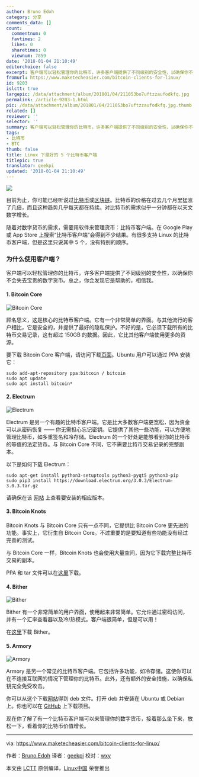 ```yaml
---
author: Bruno Edoh
category: 分享
comments_data: []
count:
  commentnum: 0
  favtimes: 2
  likes: 0
  sharetimes: 0
  viewnum: 7859
date: '2018-01-04 21:10:49'
editorchoice: false
excerpt: 客户端可以轻松管理你的比特币。许多客户端提供了不同级别的安全性，以确保你不会失去宝贵的数字货币。总之，你会发现它是帮助的，相信我。
fromurl: https://www.maketecheasier.com/bitcoin-clients-for-linux/
id: 9203
islctt: true
largepic: /data/attachment/album/201801/04/211053bo7uftzzaufodkfq.jpg
permalink: /article-9203-1.html
pic: /data/attachment/album/201801/04/211053bo7uftzzaufodkfq.jpg.thumb.jpg
related: []
reviewer: ''
selector: ''
summary: 客户端可以轻松管理你的比特币。许多客户端提供了不同级别的安全性，以确保你不会失去宝贵的数字货币。总之，你会发现它是帮助的，相信我。
tags:
- 比特币
- BTC
thumb: false
title: Linux 下最好的 5 个比特币客户端
titlepic: true
translator: geekpi
updated: '2018-01-04 21:10:49'
---
```


![](/data/attachment/album/201801/04/211053bo7uftzzaufodkfq.jpg)


目前为止，你可能已经听说过[比特币](https://www.maketecheasier.com/what-is-bitcoin-and-how-you-can-utilize-it-online/)或[区块链](https://www.maketecheasier.com/bitcoin-blockchain-bundle-deals/)。比特币的价格在过去几个月里猛涨了几倍，而且这种趋势几乎每天都在持续。对比特币的需求似乎一分钟都在以天文数字增长。


随着对数字货币的需求，需要用软件来管理货币：比特币客户端。在 Google Play 或 App Store 上搜索“比特币客户端”会得到不少结果。有很多支持 Linux 的比特币客户端，但是这里只说其中 5 个，没有特别的顺序。


### 为什么使用客户端？


客户端可以轻松管理你的比特币。许多客户端提供了不同级别的安全性，以确保你不会失去宝贵的数字货币。总之，你会发现它是帮助的，相信我。


#### 1. Bitcoin Core


![Bitcoin Core](/data/attachment/album/201801/04/211054jmfxzq71qg7gfjk8.png "Bitcoin Core")


顾名思义，这是核心的比特币客户端。它有一个非常简单的界面。与其他流行的客户相比，它是安全的，并提供了最好的隐私保护。不好的是，它必须下载所有的比特币交易记录，这有超过 150GB 的数据。因此，它比其他客户端使用更多的资源。


要下载 Bitcoin Core 客户端，请访问下载[页面](https://bitcoin.org/en/download)。Ubuntu 用户可以通过 PPA 安装它：



```
sudo add-apt-repository ppa:bitcoin / bitcoin 
sudo apt update 
sudo apt install bitcoin*

```

#### 2. Electrum


![Electrum](/data/attachment/album/201801/04/211055q9u5u8u886ywvu29.png "Electrum")


Electrum 是另一个有趣的比特币客户端。它是比大多数客户端更宽松，因为资金可以从密码恢复 —— 你无需担心忘记密钥。它提供了其他一些功能，可以方便地管理比特币，如多重签名和冷存储。Electrum 的一个好处是能够看到你的比特币的等值的法定货币。与 Bitcoin Core 不同，它不需要比特币交易记录的完整副本。


以下是如何下载 Electrum：



```
sudo apt-get install python3-setuptools python3-pyqt5 python3-pip
sudo pip3 install https://download.electrum.org/3.0.3/Electrum-3.0.3.tar.gz

```

请确保在该 [网站](https://electrum.org/) 上查看要安装的相应版本。


#### 3. Bitcoin Knots


Bitcoin Knots 与 Bitcoin Core 只有一点不同，它提供比 Bitcoin Core 更先进的功能。事实上，它衍生自 Bitcoin Core。不过重要的是要知道有些功能没有经过完善的测试。


与 Bitcoin Core 一样，Bitcoin Knots 也会使用大量空间，因为它下载完整比特币交易的副本。


PPA 和 tar 文件可以在[这里](https://bitcoinknots.org/)下载。


#### 4. Bither


![Bither](/data/attachment/album/201801/04/211056xrlotg2gf7rgotyg.png "Bither")


Bither 有一个非常简单的用户界面，使用起来非常简单。它允许通过密码访问，并有一个汇率查看器以及冷/热模式。客户端很简单，但是可以用！


在[这里](https://bither.net/)下载 Bither。


#### 5. Armory


![Armory](/data/attachment/album/201801/04/211057swgcoaa6wyxbeph6.png "Armory")


Armory 是另一个常见的比特币客户端。它包括许多功能，如冷存储。这使你可以在不连接互联网的情况下管理你的比特币。此外，还有额外的安全措施，以确保私钥完全免受攻击。


你可以从这个下载[网站](https://www.bitcoinarmory.com/download/)得到 deb 文件。打开 deb 并安装在 Ubuntu 或 Debian 上。你也可以在 [GitHub](https://github.com/goatpig/BitcoinArmory) 上下载项目。


现在你了解了有一个比特币客户端可以来管理你的数字货币，接着那么坐下来，放松一下，看着你的比特币价值增长。




---


via: <https://www.maketecheasier.com/bitcoin-clients-for-linux/>


作者：[Bruno Edoh](https://www.maketecheasier.com) 译者：[geekpi](https://github.com/geekpi) 校对：[wxy](https://github.com/wxy)


本文由 [LCTT](https://github.com/LCTT/TranslateProject) 原创编译，[Linux中国](https://linux.cn/) 荣誉推出